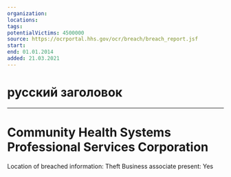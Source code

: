 ```yaml
---
organization: 
locations: 
tags: 
potentialVictims: 4500000
source: https://ocrportal.hhs.gov/ocr/breach/breach_report.jsf
start: 
end: 01.01.2014
added: 21.03.2021
---
```


# русский заголовок

---

# Community Health Systems Professional Services Corporation

Location of breached information: Theft
Business associate present: Yes
